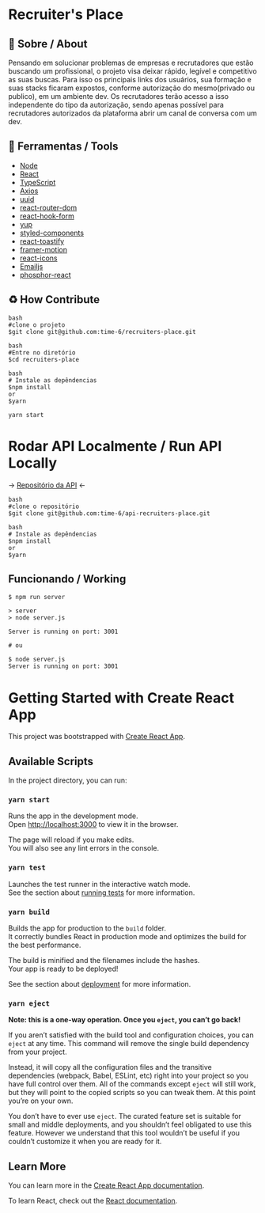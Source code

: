 # Recruiter's Place

## 📕 Sobre / About

Pensando em solucionar problemas de empresas e recrutadores que estão buscando um profissional, o projeto visa deixar rápido, legível e competitivo as suas buscas. Para isso os principais links dos usuários, sua formação e suas stacks ficaram expostos, conforme autorização do mesmo(privado ou publico), em um ambiente dev. Os recrutadores terão acesso a isso independente do tipo da autorização, sendo apenas possível para recrutadores autorizados da plataforma abrir um canal de conversa com um dev.

## 🔧 Ferramentas / Tools

- [Node](https://nodejs.org/en/)
- [React](https://reactjs.org/)
- [TypeScript](https://www.typescriptlang.org/)
- [Axios](https://axios-http.com/docs/intro)
- [uuid](https://www.npmjs.com/package/uuid)
- [react-router-dom](https://reactrouter.com/en/main)
- [react-hook-form](https://react-hook-form.com/)
- [yup](https://www.npmjs.com/package/yup)
- [styled-components](https://styled-components.com/)
- [react-toastify](https://www.npmjs.com/package/react-toastify)
- [framer-motion](https://www.framer.com/docs/)
- [react-icons](https://react-icons.github.io/react-icons/)
- [Emailjs](https://www.emailjs.com/docs/)
- [phosphor-react](https://phosphoricons.com/)

## ♻ How Contribute

```
bash
#clone o projeto
$git clone git@github.com:time-6/recruiters-place.git
```

```
bash
#Entre no diretório
$cd recruiters-place
```

```
bash
# Instale as depêndencias
$npm install
or
$yarn
```

```
yarn start
```

# Rodar API Localmente / Run API Locally

-> <a href="https://github.com/time-6/api-recruiters-place" target="blank_">Repositório da API</a> <-

```
bash
#clone o repositório
$git clone git@github.com:time-6/api-recruiters-place.git
```

```
bash
# Instale as depêndencias
$npm install
or
$yarn
```

<h2>Funcionando / Working</h2>

```
$ npm run server

> server
> node server.js

Server is running on port: 3001

# ou

$ node server.js
Server is running on port: 3001
```

# Getting Started with Create React App

This project was bootstrapped with [Create React App](https://github.com/facebook/create-react-app).

## Available Scripts

In the project directory, you can run:

### `yarn start`

Runs the app in the development mode.\
Open [http://localhost:3000](http://localhost:3000) to view it in the browser.

The page will reload if you make edits.\
You will also see any lint errors in the console.

### `yarn test`

Launches the test runner in the interactive watch mode.\
See the section about [running tests](https://facebook.github.io/create-react-app/docs/running-tests) for more information.

### `yarn build`

Builds the app for production to the `build` folder.\
It correctly bundles React in production mode and optimizes the build for the best performance.

The build is minified and the filenames include the hashes.\
Your app is ready to be deployed!

See the section about [deployment](https://facebook.github.io/create-react-app/docs/deployment) for more information.

### `yarn eject`

**Note: this is a one-way operation. Once you `eject`, you can’t go back!**

If you aren’t satisfied with the build tool and configuration choices, you can `eject` at any time. This command will remove the single build dependency from your project.

Instead, it will copy all the configuration files and the transitive dependencies (webpack, Babel, ESLint, etc) right into your project so you have full control over them. All of the commands except `eject` will still work, but they will point to the copied scripts so you can tweak them. At this point you’re on your own.

You don’t have to ever use `eject`. The curated feature set is suitable for small and middle deployments, and you shouldn’t feel obligated to use this feature. However we understand that this tool wouldn’t be useful if you couldn’t customize it when you are ready for it.

## Learn More

You can learn more in the [Create React App documentation](https://facebook.github.io/create-react-app/docs/getting-started).

To learn React, check out the [React documentation](https://reactjs.org/).
